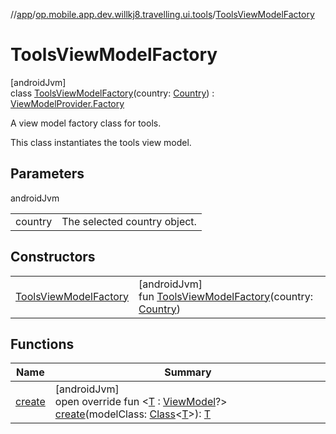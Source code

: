 //[app](../../../index.md)/[op.mobile.app.dev.willkj8.travelling.ui.tools](../index.md)/[ToolsViewModelFactory](index.md)

# ToolsViewModelFactory

[androidJvm]\
class [ToolsViewModelFactory](index.md)(country: [Country](../../op.mobile.app.dev.willkj8.travelling.model/-country/index.md)) : [ViewModelProvider.Factory](https://developer.android.com/reference/kotlin/androidx/lifecycle/ViewModelProvider.Factory.html)

A view model factory class for tools.

This class instantiates the tools view model.

## Parameters

androidJvm

| | |
|---|---|
| country | The selected country object. |

## Constructors

| | |
|---|---|
| [ToolsViewModelFactory](-tools-view-model-factory.md) | [androidJvm]<br>fun [ToolsViewModelFactory](-tools-view-model-factory.md)(country: [Country](../../op.mobile.app.dev.willkj8.travelling.model/-country/index.md)) |

## Functions

| Name | Summary |
|---|---|
| [create](create.md) | [androidJvm]<br>open override fun &lt;[T](create.md) : [ViewModel](https://developer.android.com/reference/kotlin/androidx/lifecycle/ViewModel.html)?&gt; [create](create.md)(modelClass: [Class](https://developer.android.com/reference/kotlin/java/lang/Class.html)&lt;[T](create.md)&gt;): [T](create.md) |
